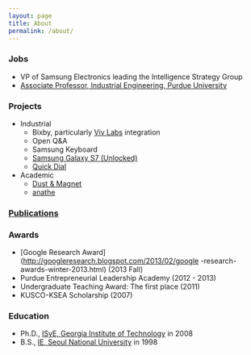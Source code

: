 ```yaml
---
layout: page
title: About
permalink: /about/
---
```


### Jobs

* VP of Samsung Electronics leading the Intelligence Strategy Group
* [Associate Professor, Industrial Engineering, Purdue University](https://engineering.purdue.edu/IE/news/2015/professor-ji-soo-yi-promoted)

### Projects

* Industrial
  * Bixby, particularly [Viv Labs](http://viv.ai/) integration
  * Open Q&A
  * Samsung Keyboard
  * [Samsung Galaxy S7 (Unlocked)](http://www.androidcentral.com/galaxy-s7-unlocked)
  * [Quick Dial](https://news.samsung.com/global/quick-dial-the-easy-fast-way-to-make-a-phone-call)
* Academic
  * [Dust & Magnet](https://github.com/yijisoo/DnM/)
  * [anathe](http://anathe.herokuapp.com/)

### [Publications](https://scholar.google.com/citations?user=LqWIQ8kAAAAJ)

### Awards

* [Google Research Award](http://googleresearch.blogspot.com/2013/02/google -research-awards-winter-2013.html) (2013 Fall)
* Purdue Entrepreneurial Leadership Academy (2012 - 2013)
* Undergraduate Teaching Award: The first place (2011)
* KUSCO-KSEA Scholarship (2007)

### Education

* Ph.D., [ISyE, Georgia Institute of Technology](https://www.isye.gatech.edu/) in 2008
* B.S., [IE, Seoul National University](http://ie.snu.ac.kr/) in 1998